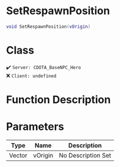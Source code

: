 # SetRespawnPosition
```lua
void SetRespawnPosition(vOrigin)
```
# Class
✔️ `Server: CDOTA_BaseNPC_Hero`  
❌ `Client: undefined`  

# Function Description

# Parameters
Type|Name|Description
--|--|--
Vector|vOrigin|No Description Set
